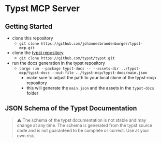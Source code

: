 # Typst MCP Server

## Getting Started

- clone this repository
  - `git clone https://github.com/johannesbrandenburger/typst-mcp.git`
- clone the [typst repository](https://github.com/typst/typst.git)
  - `git clone https://github.com/typst/typst.git`
- run the docs generation in the typst repository
  - `cargo run --package typst-docs -- --assets-dir ../typst-mcp/typst-docs --out-file ../typst-mcp/typst-docs/main.json`
    - make sure to adjust the path to your local clone of the typst-mcp repository
    - this will generate the `main.json` and the assets in the `typst-docs` folder

## JSON Schema of the Typst Documentation

>⚠️ The schema of the typst documentation is not stable and may change at any time. The schema is generated from the typst source code and is not guaranteed to be complete or correct. Use at your own risk.